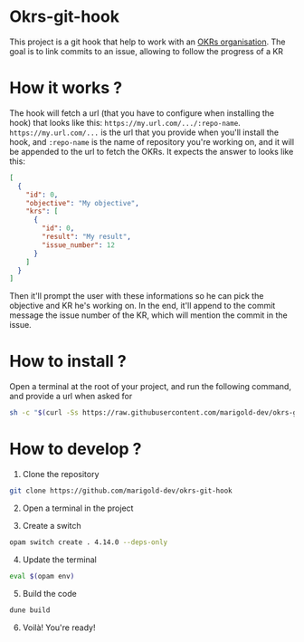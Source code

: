 # Okrs-git-hook

This project is a git hook that help to work with an [OKRs organisation](https://www.atlassian.com/agile/agile-at-scale/okr). The goal is to link commits to an issue, allowing to follow the progress of a KR

# How it works ?

The hook will fetch a url (that you have to configure when installing the hook) that looks like this: `https://my.url.com/.../:repo-name`.
`https://my.url.com/...` is the url that you provide when you'll install the hook, and `:repo-name` is the name of repository you're working on, and it will be appended to the url to fetch the OKRs.
It expects the answer to looks like this:

```json
[
  {
    "id": 0,
    "objective": "My objective",
    "krs": [
      {
        "id": 0,
        "result": "My result",
        "issue_number": 12
      }
    ]
  }
]
```

Then it'll prompt the user with these informations so he can pick the objective and KR he's working on. In the end, it'll append to the commit message the issue number of the KR, which will mention the commit in the issue.

# How to install ?

Open a terminal at the root of your project, and run the following command, and provide a url when asked for

```bash
sh -c "$(curl -Ss https://raw.githubusercontent.com/marigold-dev/okrs-git-hook/master/scripts/install.sh)"
```

# How to develop ?

1. Clone the repository

```bash
git clone https://github.com/marigold-dev/okrs-git-hook
```

2. Open a terminal in the project

3. Create a switch

```bash
opam switch create . 4.14.0 --deps-only
```

4. Update the terminal

```bash
eval $(opam env)
```

5. Build the code

```bash
dune build
```

6. Voilà! You're ready!
